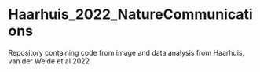 # Haarhuis_2022_NatureCommunications
Repository containing code from image and data analysis from Haarhuis, van der Weide et al 2022
